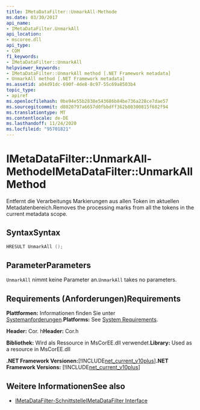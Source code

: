 ```yaml
---
title: IMetaDataFilter::UnmarkAll-Methode
ms.date: 03/30/2017
api_name:
- IMetaDataFilter.UnmarkAll
api_location:
- mscoree.dll
api_type:
- COM
f1_keywords:
- IMetaDataFilter::UnmarkAll
helpviewer_keywords:
- IMetaDataFilter::UnmarkAll method [.NET Framework metadata]
- UnmarkAll method [.NET Framework metadata]
ms.assetid: a04d91dc-690f-4de8-8c97-55c69a8503b4
topic_type:
- apiref
ms.openlocfilehash: 0be94e55b2838e543686b84be736a228ce7dae57
ms.sourcegitcommit: d8020797a6657d0fbbdff362b80300815f682f94
ms.translationtype: MT
ms.contentlocale: de-DE
ms.lasthandoff: 11/24/2020
ms.locfileid: "95701821"
---
```

# <a name="imetadatafilterunmarkall-method"></a><span data-ttu-id="524fc-102">IMetaDataFilter::UnmarkAll-Methode</span><span class="sxs-lookup"><span data-stu-id="524fc-102">IMetaDataFilter::UnmarkAll Method</span></span>

<span data-ttu-id="524fc-103">Entfernt die Verarbeitungs Markierungen aus allen Token im aktuellen Metadatenbereich.</span><span class="sxs-lookup"><span data-stu-id="524fc-103">Removes the processing marks from all the tokens in the current metadata scope.</span></span>  
  
## <a name="syntax"></a><span data-ttu-id="524fc-104">Syntax</span><span class="sxs-lookup"><span data-stu-id="524fc-104">Syntax</span></span>  
  
```cpp  
HRESULT UnmarkAll ();  
```  
  
## <a name="parameters"></a><span data-ttu-id="524fc-105">Parameter</span><span class="sxs-lookup"><span data-stu-id="524fc-105">Parameters</span></span>  

 <span data-ttu-id="524fc-106">`UnmarkAll` nimmt keine Parameter an.</span><span class="sxs-lookup"><span data-stu-id="524fc-106">`UnmarkAll` takes no parameters.</span></span>  
  
## <a name="requirements"></a><span data-ttu-id="524fc-107">Requirements (Anforderungen)</span><span class="sxs-lookup"><span data-stu-id="524fc-107">Requirements</span></span>  

 <span data-ttu-id="524fc-108">**Plattformen:** Informationen finden Sie unter [Systemanforderungen](../../get-started/system-requirements.md).</span><span class="sxs-lookup"><span data-stu-id="524fc-108">**Platforms:** See [System Requirements](../../get-started/system-requirements.md).</span></span>  
  
 <span data-ttu-id="524fc-109">**Header:** Cor. h</span><span class="sxs-lookup"><span data-stu-id="524fc-109">**Header:** Cor.h</span></span>  
  
 <span data-ttu-id="524fc-110">**Bibliothek:** Wird als Ressource in MsCorEE.dll verwendet.</span><span class="sxs-lookup"><span data-stu-id="524fc-110">**Library:** Used as a resource in MsCorEE.dll</span></span>  
  
 <span data-ttu-id="524fc-111">**.NET Framework Versionen:**[!INCLUDE[net_current_v10plus](../../../../includes/net-current-v10plus-md.md)]</span><span class="sxs-lookup"><span data-stu-id="524fc-111">**.NET Framework Versions:** [!INCLUDE[net_current_v10plus](../../../../includes/net-current-v10plus-md.md)]</span></span>  
  
## <a name="see-also"></a><span data-ttu-id="524fc-112">Weitere Informationen</span><span class="sxs-lookup"><span data-stu-id="524fc-112">See also</span></span>

- [<span data-ttu-id="524fc-113">IMetaDataFilter-Schnittstelle</span><span class="sxs-lookup"><span data-stu-id="524fc-113">IMetaDataFilter Interface</span></span>](imetadatafilter-interface.md)
